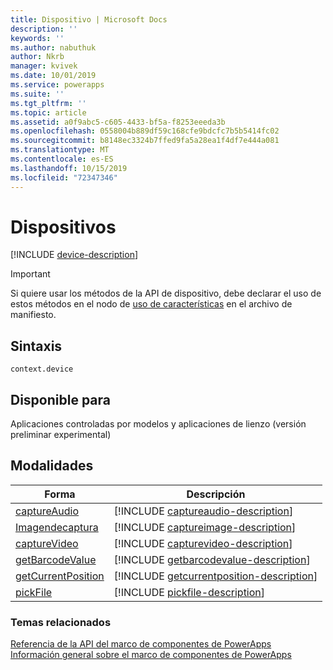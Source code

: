 ```yaml
---
title: Dispositivo | Microsoft Docs
description: ''
keywords: ''
ms.author: nabuthuk
author: Nkrb
manager: kvivek
ms.date: 10/01/2019
ms.service: powerapps
ms.suite: ''
ms.tgt_pltfrm: ''
ms.topic: article
ms.assetid: a0f9abc5-c605-4433-bf5a-f8253eeeda3b
ms.openlocfilehash: 0558004b889df59c168cfe9bdcfc7b5b5414fc02
ms.sourcegitcommit: b8148ec3324b7ffed9fa5a28ea1f4df7e444a081
ms.translationtype: MT
ms.contentlocale: es-ES
ms.lasthandoff: 10/15/2019
ms.locfileid: "72347346"
---
```

# <a name="device"></a>Dispositivos

[!INCLUDE [device-description](includes/device-description.md)]

> [!IMPORTANT]
> Si quiere usar los métodos de la API de dispositivo, debe declarar el uso de estos métodos en el nodo de [uso de características](../manifest-schema-reference/feature-usage.md) en el archivo de manifiesto.

## <a name="syntax"></a>Sintaxis

`context.device`

## <a name="available-for"></a>Disponible para 

Aplicaciones controladas por modelos y aplicaciones de lienzo (versión preliminar experimental)

## <a name="methods"></a>Modalidades

|Forma | Descripción |
| ------------- |-------------|
|[captureAudio](device/captureaudio.md)|[!INCLUDE [captureaudio-description](device/includes/captureaudio-description.md)]|
|[Imagendecaptura](device/captureimage.md)|[!INCLUDE [captureimage-description](device/includes/captureimage-description.md)]|
|[captureVideo](device/capturevideo.md)|[!INCLUDE [capturevideo-description](device/includes/capturevideo-description.md)]|
|[getBarcodeValue](device/getbarcodevalue.md)|[!INCLUDE [getbarcodevalue-description](device/includes/getbarcodevalue-description.md)]|
|[getCurrentPosition](device/getcurrentposition.md)|[!INCLUDE [getcurrentposition-description](device/includes/getcurrentposition-description.md)]|
|[pickFile](device/pickfile.md)|[!INCLUDE [pickfile-description](device/includes/pickfile-description.md)]|

### <a name="related-topics"></a>Temas relacionados

[Referencia de la API del marco de componentes de PowerApps](../reference/index.md)<br/>
[Información general sobre el marco de componentes de PowerApps](../overview.md)